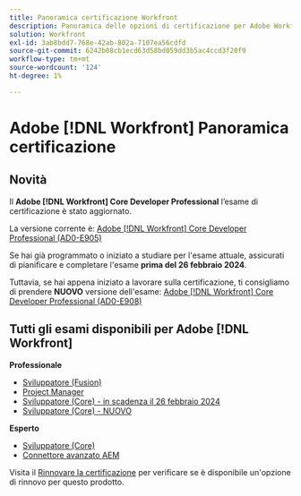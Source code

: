 ```yaml
---
title: Panoramica certificazione Workfront
description: Panoramica delle opzioni di certificazione per Adobe Workfront
solution: Workfront
exl-id: 3ab8bdd7-768e-42ab-802a-7107ea56cdfd
source-git-commit: 6242b08cb1ecd63d58bd059dd3b5ac4ccd3f20f9
workflow-type: tm+mt
source-wordcount: '124'
ht-degree: 1%

---
```


# Adobe [!DNL Workfront] Panoramica certificazione

## Novità

Il **Adobe [!DNL Workfront] Core Developer Professional** l’esame di certificazione è stato aggiornato.

La versione corrente è: [Adobe [!DNL Workfront] Core Developer Professional (AD0-E905)](/help/certifications/aw/aw-core-p-developer.md)

Se hai già programmato o iniziato a studiare per l&#39;esame attuale, assicurati di pianificare e completare l&#39;esame **prima del 26 febbraio 2024**.

Tuttavia, se hai appena iniziato a lavorare sulla certificazione, ti consigliamo di prendere **NUOVO** versione dell&#39;esame: [Adobe [!DNL Workfront] Core Developer Professional (AD0-E908)](/help/certifications/aw/aw-core-p-developer-23-12.md)

## Tutti gli esami disponibili per Adobe [!DNL Workfront]

**Professionale**

* [Sviluppatore (Fusion)](/help/certifications/aw/aw-fusion-p-developer.md) <!--AD0-E902-->
* [Project Manager](/help/certifications/aw/aw-p-project-manager.md) <!--AD0-E903-->
* [Sviluppatore (Core) - in scadenza il 26 febbraio 2024](/help/certifications/aw/aw-core-p-developer.md) <!--AD0-E905-->
* [Sviluppatore (Core) - NUOVO](/help/certifications/aw/aw-core-p-developer-23-12.md) <!--AD0-E908-->

**Esperto**

* [Sviluppatore (Core)](/help/certifications/aw/aw-core-e-developer-23-08.md) <!--AD0-E907-->
* [Connettore avanzato AEM](/help/certifications/aw/aw-aem-e-connector.md) <!--AD0-E906-->

Visita il [Rinnovare la certificazione](/help/certifications/renew.md) per verificare se è disponibile un&#39;opzione di rinnovo per questo prodotto.
